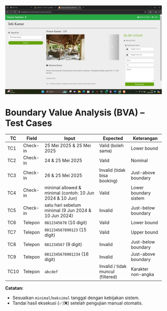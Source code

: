 ![bpath](./infokamar.png)

# Boundary Value Analysis (BVA) – Test Cases

| TC   | Field     | Input                                                    | Expected                                | Keterangan                   |
|------|-----------|----------------------------------------------------------|-----------------------------------------|-------------------------------|
| TC1  | Check-in  | 25 Mei 2025 & 25 Mei 2025                                | Valid (boleh sama)                      | Lower bound                  |
| TC2  | Check-in  | 24 & 25 Mei 2025                                         | Valid                                   | Nominal                      |
| TC3  | Check-in  | 26 & 25 Mei 2025                                         | Invalid (tidak bisa booking)            | Just-above boundary          |
| TC4  | Check-in  | minimal allowed & minimal (contoh: 10 Jun 2024 & 10 Jun) | Valid                                   | Lower boundary sistem        |
| TC5  | Check-in  | satu hari sebelum minimal (9 Jun 2024 & 10 Jun 2024)     | Invalid                                 | Just-below boundary          |
| TC6  | Telepon   | `0812345678` (10 digit)                                  | Valid                                   | Lower bound                  |
| TC7 | Telepon   | `081234567890123` (15 digit)                             | Valid                                   | Upper bound                  |
| TC8 | Telepon   | `081234567` (9 digit)                                    | Invalid                                 | Just-below boundary          |
| TC9 | Telepon   | `0812345678901234` (16 digit)                            | Invalid                                 | Just-above boundary          |
| TC10 | Telepon   | `abcdef`                                                 | Invalid / tidak muncul (filtered)       | Karakter non-angka           |

**Catatan:**  
- Sesuaikan `minimal`/`maksimal` tanggal dengan kebijakan sistem.  
- Tandai hasil eksekusi (✅/❌) setelah pengujian manual otomatis.  
